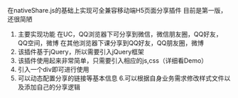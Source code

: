 在nativeShare.js的基础上实现可全兼容移动端H5页面分享插件
目前是第一版，还很简陋
1. 主要实现功能
在UC，QQ浏览器下可分享到微信，微信朋友圈，QQ好友，QQ空间，微博
在其他浏览器下课分享到QQ好友，QQ朋友圈，微博
2. 该插件基于jQuery，所以需要引入jQuery框架
3. 该插件使用起来非常简单，只需要引入相应的js,css（详细看Demo）
4. 引入一个div即可进行使用
5. 可以动态配置分享的链接等基本信息
6.可以根据自身业务需求修改样式文件以及添加自己的分享逻辑